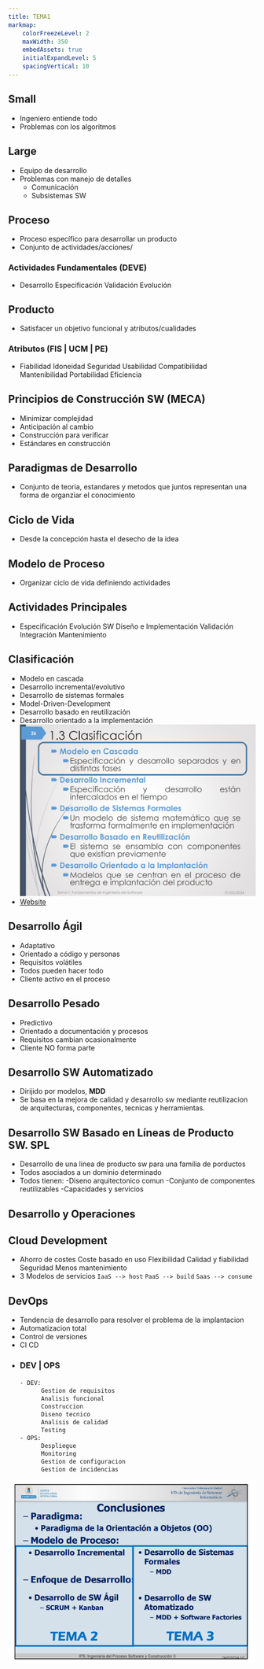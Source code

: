```yaml
---
title: TEMA1
markmap: 
    colorFreezeLevel: 2  
    maxWidth: 350
    embedAssets: true
    initialExpandLevel: 5 
    spacingVertical: 10
---
```


## Small
- Ingeniero entiende todo 
- Problemas con los algoritmos

## Large
- Equipo de desarrollo
- Problemas con manejo de detalles
  - Comunicación
  - Subsistemas SW

## Proceso
- Proceso específico para desarrollar un producto
- Conjunto de actividades/acciones/

### Actividades Fundamentales (DEVE)
- Desarrollo
 Especificación
 Validación
 Evolución

## Producto
- Satisfacer un objetivo funcional y atributos/cualidades

### Atributos (FIS | UCM | PE)
- Fiabilidad
 Idoneidad
 Seguridad
 Usabilidad
 Compatibilidad
 Mantenibilidad
 Portabilidad
 Eficiencia

## Principios de Construcción SW (MECA)
- Minimizar complejidad
- Anticipación al cambio
- Construcción para verificar
- Estándares en construcción

## Paradigmas de Desarrollo
- Conjunto de teoria, estandares y metodos que juntos representan una forma de organziar el conocimiento

## Ciclo de Vida
- Desde la concepción hasta el desecho de la idea

## Modelo de Proceso
- Organizar ciclo de vida definiendo actividades

## Actividades Principales
- Especificación
 Evolución SW
 Diseño e Implementación
 Validación
 Integración
 Mantenimiento

## Clasificación
- Modelo en cascada
- Desarrollo incremental/evolutivo  
- Desarrollo de sistemas formales
- Model-Driven-Development
- Desarrollo basado en reutilización
- Desarrollo orientado a la implementación
![Modelos FIS](Fotos/Modelos.PNG)
- [Website]([Diapo26](https://moodle.upm.es/titulaciones/oficiales/pluginfile.php/11082972/mod_resource/content/11/Tema%201.%20Introducci%C3%B3n%20a%20la%20Ingenier%C3%ADa%20del%20Software.pdf))

## Desarrollo Ágil
- Adaptativo
- Orientado a código y personas
- Requisitos volátiles
- Todos pueden hacer todo
- Cliente activo en el proceso

## Desarrollo Pesado
- Predictivo
- Orientado a documentación y procesos
- Requisitos cambian ocasionalmente
- Cliente NO forma parte

## Desarrollo SW Automatizado
- Dirijido por modelos, **MDD**
- Se basa en la mejora de calidad y desarrollo sw mediante reutilizacion de arquitecturas, componentes, tecnicas y herramientas. 

## Desarrollo SW Basado en Líneas de Producto SW. SPL
- Desarrollo de una linea de producto sw para una familia de porductos
- Todos asociados a un dominio determinado
- Todos tienen:
      -Diseno arquitectonico comun
      -Conjunto de componentes reutilizables
      -Capacidades y servicios

## Desarrollo y Operaciones

## Cloud Development
- Ahorro de costes
  Coste basado en uso
  Flexibilidad
  Calidad y fiabilidad
  Seguridad
  Menos mantenimiento
- 3 Modelos de servicios
  `IaaS --> host`
  `PaaS --> build`
  `Saas --> consume`

## DevOps
- Tendencia de desarrollo para resolver el problema de la implantacion
- Automatizacion total
- Control de versiones
- CI CD
- ### DEV | OPS
      - DEV:
            Gestion de requisitos
            Analisis funcional
            Construccion
            Diseno tecnico
            Analisis de calidad
            Testing
      - OPS:
            Despliegue
            Monitoring
            Gestion de configuracion
            Gestion de incidencias

![Conlcusiones](Fotos/ConclusionT1.PNG)

